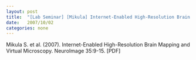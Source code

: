 ```yaml
---
layout: post
title:  "[Lab Seminar] [Mikula] Internet-Enabled High-Resolution Brain Mapping and Virtual Microscopy"
date:   2007/10/02
categories: none
---
```




Mikula S. et al. (2007). Internet-Enabled High-Resolution Brain Mapping and Virtual Microscopy. NeuroImage 35:9-15. [PDF]







 

